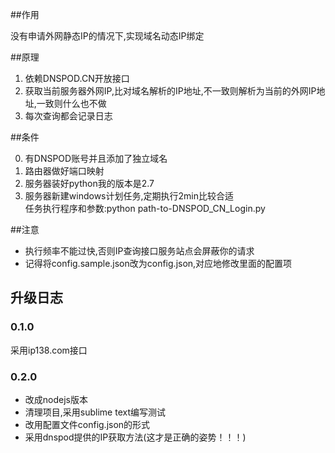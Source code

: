 ##作用

  没有申请外网静态IP的情况下,实现域名动态IP绑定
  
##原理

1.  依赖DNSPOD.CN开放接口
2.  获取当前服务器外网IP,比对域名解析的IP地址,不一致则解析为当前的外网IP地址,一致则什么也不做
3.  每次查询都会记录日志

##条件

  0. 有DNSPOD账号并且添加了独立域名
  1. 路由器做好端口映射
  2. 服务器装好python我的版本是2.7
  3. 服务器新建windows计划任务,定期执行2min比较合适  
  任务执行程序和参数:python  path-to-DNSPOD_CN_Login.py

##注意

- 执行频率不能过快,否则IP查询接口服务站点会屏蔽你的请求
- 记得将config.sample.json改为config.json,对应地修改里面的配置项

## 升级日志 

### 0.1.0 

采用ip138.com接口

### 0.2.0 

- 改成nodejs版本
- 清理项目,采用sublime text编写测试
- 改用配置文件config.json的形式
- 采用dnspod提供的IP获取方法(这才是正确的姿势！！！)
